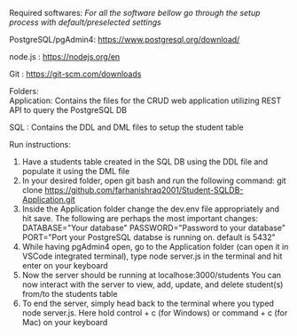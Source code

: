 Required softwares: _For all the software bellow go through the setup process with default/preselected settings_
  
  PostgreSQL/pgAdmin4: https://www.postgresql.org/download/
  
  node.js : https://nodejs.org/en
  
  Git     : https://git-scm.com/downloads 


Folders:  
  Application: Contains the files for the CRUD web application utilizing REST API to query the PostgreSQL DB
  
  SQL        : Contains the DDL and DML files to setup the student table


Run instructions:
  1) Have a students table created in the SQL DB using the DDL file and populate it using the DML file
  2) In your desired folder, open git bash and run the following command:
        git clone https://github.com/farhanishraq2001/Student-SQLDB-Application.git
  3) Inside the Application folder change the dev.env file appropriately and hit save. The following are perhaps the most important changes:
        DATABASE="Your database"
        PASSWORD="Password to your database"
        PORT="Port your PostgreSQL databse is running on. default is 5432"
  5) While having pgAdmin4 open, go to the Application folder (can open it in VSCode integrated terminal), type
     node server.js in the terminal and hit enter on your keyboard
  6) Now the server should be running at localhose:3000/students
     You can now interact with the server to view, add, update, and delete student(s) from/to the students table
  7) To end the server, simply head back to the terminal where you typed node server.js. Here hold control + c (for Windows)
     or command + c (for Mac) on your keyboard

